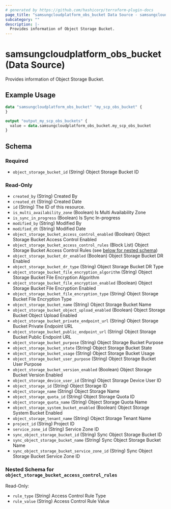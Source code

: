 ```yaml
---
# generated by https://github.com/hashicorp/terraform-plugin-docs
page_title: "samsungcloudplatform_obs_bucket Data Source - samsungcloudplatform"
subcategory: ""
description: |-
  Provides information of Object Storage Bucket.
---
```


# samsungcloudplatform_obs_bucket (Data Source)

Provides information of Object Storage Bucket.

## Example Usage

```terraform
data "samsungcloudplatform_obs_bucket" "my_scp_obs_bucket" {
}

output "output_my_scp_obs_buckets" {
  value = data.samsungcloudplatform_obs_bucket.my_scp_obs_bucket
}
```

<!-- schema generated by tfplugindocs -->
## Schema

### Required

- `object_storage_bucket_id` (String) Object Storage Bucket ID

### Read-Only

- `created_by` (String) Created By
- `created_dt` (String) Created Date
- `id` (String) The ID of this resource.
- `is_multi_availability_zone` (Boolean) Is Multi Availability Zone
- `is_sync_in_progress` (Boolean) Is Sync In-progress
- `modified_by` (String) Modified By
- `modified_dt` (String) Modified Date
- `object_storage_bucket_access_control_enabled` (Boolean) Object Storage Bucket Access Control Enabled
- `object_storage_bucket_access_control_rules` (Block List) Object Storage Bucket Access Control Rules (see [below for nested schema](#nestedblock--object_storage_bucket_access_control_rules))
- `object_storage_bucket_dr_enabled` (Boolean) Object Storage Bucket DR Enabled
- `object_storage_bucket_dr_type` (String) Object Storage Bucket DR Type
- `object_storage_bucket_file_encryption_algorithm` (String) Object Storage Bucket File Encryption Algorithm
- `object_storage_bucket_file_encryption_enabled` (Boolean) Object Storage Bucket File Encryption Enabled
- `object_storage_bucket_file_encryption_type` (String) Object Storage Bucket File Encryption Type
- `object_storage_bucket_name` (String) Object Storage Bucket Name
- `object_storage_bucket_object_upload_enabled` (Boolean) Object Storage Bucket Object Upload Enabled
- `object_storage_bucket_private_endpoint_url` (String) Object Storage Bucket Private Endpoint URL
- `object_storage_bucket_public_endpoint_url` (String) Object Storage Bucket Public Endpoint URL
- `object_storage_bucket_purpose` (String) Object Storage Bucket Purpose
- `object_storage_bucket_state` (String) Object Storage Bucket State
- `object_storage_bucket_usage` (String) Object Storage Bucket Usage
- `object_storage_bucket_user_purpose` (String) Object Storage Bucket User Purpose
- `object_storage_bucket_version_enabled` (Boolean) Object Storage Bucket Version Enabled
- `object_storage_device_user_id` (String) Object Storage Device User ID
- `object_storage_id` (String) Object Storage ID
- `object_storage_name` (String) Object Storage Name
- `object_storage_quota_id` (String) Object Storage Quota ID
- `object_storage_quota_name` (String) Object Storage Quota Name
- `object_storage_system_bucket_enabled` (Boolean) Object Storage System Bucket Enabled
- `object_storage_tenant_name` (String) Object Storage Tenant Name
- `project_id` (String) Project ID
- `service_zone_id` (String) Service Zone ID
- `sync_object_storage_bucket_id` (String) Sync Object Storage Bucket ID
- `sync_object_storage_bucket_name` (String) Sync Object Storage Bucket Name
- `sync_object_storage_bucket_service_zone_id` (String) Sync Object Storage Bucket Service Zone ID

<a id="nestedblock--object_storage_bucket_access_control_rules"></a>
### Nested Schema for `object_storage_bucket_access_control_rules`

Read-Only:

- `rule_type` (String) Access Control Rule Type
- `rule_value` (String) Access Control Rule Value


